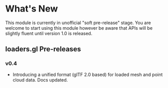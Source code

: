 # What's New

This module is currently in unofficial "soft pre-release" stage. You are welcome to start using this module however be aware that APIs will be slightly fluent until version 1.0 is released.

## loaders.gl Pre-releases

### v0.4

* Introducing a unified format (glTF 2.0 based) for loaded mesh and point cloud data. Docs updated.
